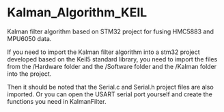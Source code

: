 # Kalman_Algorithm_KEIL
Kalman filter algorithm based on STM32 project for fusing HMC5883 and MPU6050 data.

If you need to import the Kalman filter algorithm into a stm32 project developed based on the Keil5 standard library, you need to import the files from the /Hardware folder and the /Software folder and the /Kalman folder into the project.

Then it should be noted that the Serial.c and Serial.h project files are also imported. Or you can open the USART serial port yourself and create the functions you need in KalmanFilter.
